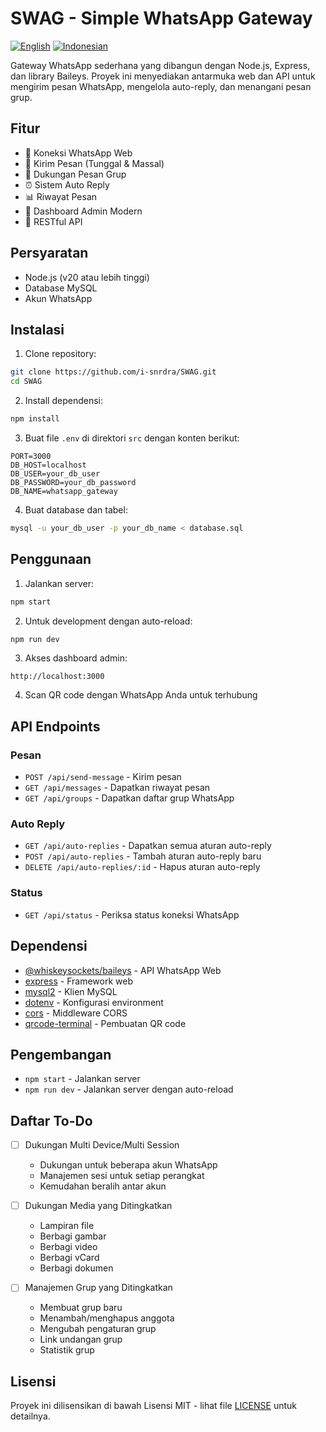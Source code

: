 # SWAG - Simple WhatsApp Gateway

[![English](https://img.shields.io/badge/Language-English-blue.svg)](README.md)
[![Indonesian](https://img.shields.io/badge/Language-Indonesian-red.svg)](README-id.md)

Gateway WhatsApp sederhana yang dibangun dengan Node.js, Express, dan library Baileys. Proyek ini menyediakan antarmuka web dan API untuk mengirim pesan WhatsApp, mengelola auto-reply, dan menangani pesan grup.

## Fitur

- 📱 Koneksi WhatsApp Web
- 💬 Kirim Pesan (Tunggal & Massal)
- 👥 Dukungan Pesan Grup
- ⏰ Sistem Auto Reply
- 📊 Riwayat Pesan
- 🎯 Dashboard Admin Modern
- 🔌 RESTful API

## Persyaratan

- Node.js (v20 atau lebih tinggi)
- Database MySQL
- Akun WhatsApp

## Instalasi

1. Clone repository:
```bash
git clone https://github.com/i-snrdra/SWAG.git
cd SWAG
```

2. Install dependensi:
```bash
npm install
```

3. Buat file `.env` di direktori `src` dengan konten berikut:
```env
PORT=3000
DB_HOST=localhost
DB_USER=your_db_user
DB_PASSWORD=your_db_password
DB_NAME=whatsapp_gateway
```

4. Buat database dan tabel:
```bash
mysql -u your_db_user -p your_db_name < database.sql
```

## Penggunaan

1. Jalankan server:
```bash
npm start
```

2. Untuk development dengan auto-reload:
```bash
npm run dev
```

3. Akses dashboard admin:
```
http://localhost:3000
```

4. Scan QR code dengan WhatsApp Anda untuk terhubung

## API Endpoints

### Pesan
- `POST /api/send-message` - Kirim pesan
- `GET /api/messages` - Dapatkan riwayat pesan
- `GET /api/groups` - Dapatkan daftar grup WhatsApp

### Auto Reply
- `GET /api/auto-replies` - Dapatkan semua aturan auto-reply
- `POST /api/auto-replies` - Tambah aturan auto-reply baru
- `DELETE /api/auto-replies/:id` - Hapus aturan auto-reply

### Status
- `GET /api/status` - Periksa status koneksi WhatsApp

## Dependensi

- [@whiskeysockets/baileys](https://github.com/WhiskeySockets/Baileys) - API WhatsApp Web
- [express](https://expressjs.com/) - Framework web
- [mysql2](https://github.com/sidorares/node-mysql2) - Klien MySQL
- [dotenv](https://github.com/motdotla/dotenv) - Konfigurasi environment
- [cors](https://github.com/expressjs/cors) - Middleware CORS
- [qrcode-terminal](https://github.com/gtanner/qrcode-terminal) - Pembuatan QR code

## Pengembangan

- `npm start` - Jalankan server
- `npm run dev` - Jalankan server dengan auto-reload

## Daftar To-Do

- [ ] Dukungan Multi Device/Multi Session
  - Dukungan untuk beberapa akun WhatsApp
  - Manajemen sesi untuk setiap perangkat
  - Kemudahan beralih antar akun

- [ ] Dukungan Media yang Ditingkatkan
  - Lampiran file
  - Berbagi gambar
  - Berbagi video
  - Berbagi vCard
  - Berbagi dokumen

- [ ] Manajemen Grup yang Ditingkatkan
  - Membuat grup baru
  - Menambah/menghapus anggota
  - Mengubah pengaturan grup
  - Link undangan grup
  - Statistik grup

## Lisensi

Proyek ini dilisensikan di bawah Lisensi MIT - lihat file [LICENSE](LICENSE) untuk detailnya. 